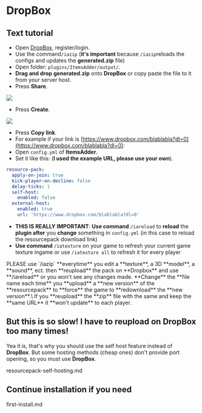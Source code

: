 # DropBox

## Text tutorial

* Open [DropBox](https://dropbox.com/), register/login.
* Use the command`/iazip` (**it's important** because `/iazip`reloads the configs and updates the **generated.zip** file)
* Open folder: `plugins/ItemsAdder/output/`.
* **Drag and drop** **generated.zip** onto **DropBox** or copy paste the file to it from your server host.
* Press **Share**.

![](<../../.gitbook/assets/immagine (99).png>)

* Press **Create**.

![](<../../.gitbook/assets/immagine (41).png>)

* Press **Copy link**.
* For example if your link is [https://www.dropbox.com/blablabla?dl=0](https://www.dropbox.com/blablabla?dl=0):
* Open `config.yml` of **ItemsAdder**.
* Set it like this: (**I used the example URL, please use your own**).

```yaml
resource-pack:
  apply-on-join: true
  kick-player-on-decline: false
  delay-ticks: 1
  self-host:
    enabled: false
  external-host:
    enabled: true
    url: 'https://www.dropbox.com/blablabla?dl=0'
```

* **THIS IS REALLY IMPORTANT**: **Use command** `/iareload` to **reload** the **plugin after** you **change** something in `config.yml` (in this case to reload the resourcepack download link)
* **Use command** `/iatexture` on your game to refresh your current game texture ingame or use `/iatexture all` to refresh it for every player


<Warning>
PLEASE use `/iazip` **everytime** you edit a **texture**, a 3D **model**, a **sound**, ect. then **reupload** the pack on **Dropbox** and use **/iareload** or you won't see any changes made.
</Warning>



<Warning>
**Change** the **file name each time** you **upload** a **new version** of the **resourcepack** to **force** the game to **redownload** the **new version**.\
If you **reupload** the **zip** file with the same and keep the **same URL** it **won't update** to each player.
</Warning>


## But this is so slow! I have to reupload on DropBox too many times!

Yea it is, that's why you should use the self host feature instead of **DropBox**. But some hosting methods (cheap ones) don't provide port opening, so you must use **DropBox**.


<Card title="resourcepack-self-hosting.md" icon="text" href="/resourcepack-self-hosting.md/">
resourcepack-self-hosting.md
</Card>


## Continue installation if you need


<Card title="first-install.md" icon="text" href="/../first-install.md/">
first-install.md
</Card>

